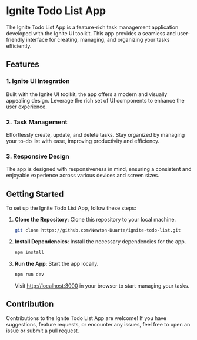# Ignite Todo List App

The Ignite Todo List App is a feature-rich task management application developed with the Ignite UI toolkit. This app provides a seamless and user-friendly interface for creating, managing, and organizing your tasks efficiently.

## Features

### 1. Ignite UI Integration

Built with the Ignite UI toolkit, the app offers a modern and visually appealing design. Leverage the rich set of UI components to enhance the user experience.

### 2. Task Management

Effortlessly create, update, and delete tasks. Stay organized by managing your to-do list with ease, improving productivity and efficiency.

### 3. Responsive Design

The app is designed with responsiveness in mind, ensuring a consistent and enjoyable experience across various devices and screen sizes.

## Getting Started

To set up the Ignite Todo List App, follow these steps:

1. **Clone the Repository**: Clone this repository to your local machine.

    ```bash
    git clone https://github.com/Newton-Duarte/ignite-todo-list.git
    ```

2. **Install Dependencies**: Install the necessary dependencies for the app.

    ```bash
    npm install
    ```

3. **Run the App**: Start the app locally.

    ```bash
    npm run dev
    ```

    Visit [http://localhost:3000](http://localhost:3000) in your browser to start managing your tasks.

## Contribution

Contributions to the Ignite Todo List App are welcome! If you have suggestions, feature requests, or encounter any issues, feel free to open an issue or submit a pull request.